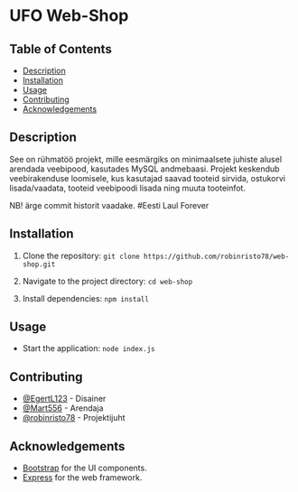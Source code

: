 # UFO Web-Shop

## Table of Contents
- [Description](#description)
- [Installation](#installation)
- [Usage](#usage)
- [Contributing](#contributing)
- [Acknowledgements](#acknowledgements)

## Description

See on rühmatöö projekt, mille eesmärgiks on minimaalsete juhiste alusel arendada veebipood, kasutades MySQL andmebaasi. Projekt keskendub veebirakenduse loomisele, kus kasutajad saavad tooteid sirvida, ostukorvi lisada/vaadata, tooteid veebipoodi lisada ning muuta tooteinfot.

NB! ärge commit historit vaadake. #Eesti Laul Forever

## Installation

1. Clone the repository:
  ```git clone https://github.com/robinristo78/web-shop.git```

2. Navigate to the project directory:
   ```cd web-shop```

3. Install dependencies:
   ```npm install```

## Usage
- Start the application:
   ```node index.js```

## Contributing
- [@EgertL123](https://github.com/EgertL123) - Disainer
- [@Mart556](https://github.com/Mart556) - Arendaja
- [@robinristo78](https://github.com/robinristo78) - Projektijuht

## Acknowledgements
- [Bootstrap](https://getbootstrap.com/) for the UI components.
- [Express](https://expressjs.com/) for the web framework.
